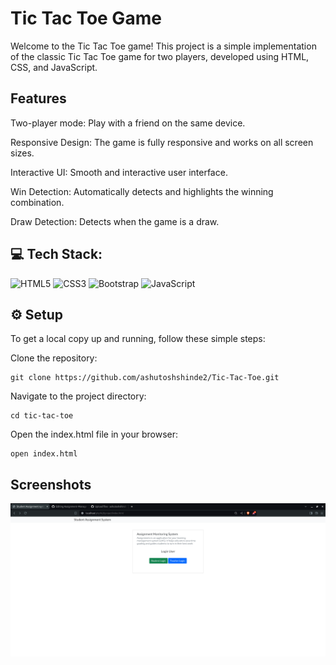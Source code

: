 
# Tic Tac Toe Game

Welcome to the Tic Tac Toe game! This project is a simple implementation of the classic Tic Tac Toe game for two players, developed using HTML, CSS, and JavaScript.

## Features

Two-player mode: Play with a friend on the same device.

Responsive Design: The game is fully responsive and works on all screen sizes.

Interactive UI: Smooth and interactive user interface.

Win Detection: Automatically detects and highlights the winning combination.

Draw Detection: Detects when the game is a draw.

## 💻 Tech Stack:
![HTML5](https://img.shields.io/badge/html5-%23E34F26.svg?style=for-the-badge&logo=html5&logoColor=white) ![CSS3](https://img.shields.io/badge/css3-%231572B6.svg?style=for-the-badge&logo=css3&logoColor=white) ![Bootstrap](https://img.shields.io/badge/bootstrap-%238511FA.svg?style=for-the-badge&logo=bootstrap&logoColor=white) ![JavaScript](https://img.shields.io/badge/javascript-%23323330.svg?style=for-the-badge&logo=javascript&logoColor=%23F7DF1E)
## ⚙️ Setup

To get a local copy up and running, follow these simple steps:

Clone the repository:

    git clone https://github.com/ashutoshshinde2/Tic-Tac-Toe.git

Navigate to the project directory:

    cd tic-tac-toe

Open the index.html file in your browser:
    
    open index.html


## Screenshots

![App Screenshot](https://github.com/ashutoshshinde2/Assignment-Management-System-/blob/main/Output/Home%20page.png)




